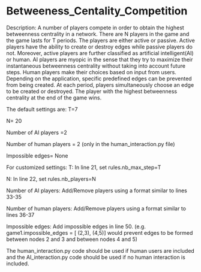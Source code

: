 # Betweeness_Centality_Competition
Description:
A number of players compete in order to obtain the highest betweenness centrality in a network. There are N players in the game and the game lasts for T periods. The players are either active or passive. Active players have the ability to create or destroy edges while passive players do not. Moreover, active players are further classified as artificial intelligent(AI) or human. AI players are myopic in the sense that they try to maximize their instantaneous betweenness centrality without taking into account future steps. Human players make their choices based on input from users. Depending on the application, specific predefined edges can be prevented from being created.  At each period, players simultaneously choose an edge to be created or destroyed. The player with the highest betweenness centrality at the end of the game wins.


The default settings are:
T=7

N= 20

Number of AI players =2

Number of human players = 2 (only in the human_interaction.py file)

Impossible edges= None

For customized settings:
T: In line 21, set rules.nb_max_step=T

N: In line 22, set rules.nb_players=N

Number of AI players: Add/Remove players using a format similar to lines 33-35

Number of human players: Add/Remove players using a format similar to lines 36-37

Impossible edges: Add impossible edges in line 50. (e.g. game1.impossible_edges = [ (2,3), (4,5)] would prevent edges to be formed between nodes 2 and 3 and between nodes 4 and 5)


The human_interaction.py code should be used if human users are included and the AI_interaction.py code should be used if no human interaction is included. 

